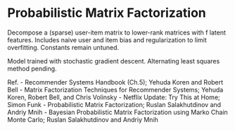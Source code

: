 # Probabilistic Matrix Factorization
Decompose a (sparse) user-item matrix to lower-rank matrices with f latent features. Includes naive user and item bias and regularization to limit overfitting. Constants remain untuned.

Model trained with stochastic gradient descent. Alternating least squares method pending.

Ref.
    - Recommender Systems Handbook (Ch.5); Yehuda Koren and Robert Bell
    - Matrix Factorization Techniques for Recommender Systems; Yehuda Koren, Robert Bell, and Chris Volinsky
    - Netflix Update: Try This at Home; Simon Funk
    - Probabilistic Matrix Factorization; Ruslan Salakhutdinov and Andriy Mnih
    - Bayesian Probabilistic Matrix Factorization using Marko Chain Monte Carlo; Ruslan Salakhutdinov and Andriy Mnih
